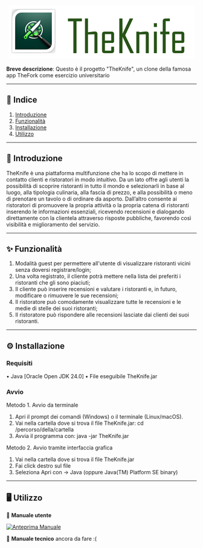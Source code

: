<div align="center">
  
  ![Alt text](theknife.png "logo")    

</div>

**Breve descrizione**: Questo è il progetto "TheKnife", un clone della famosa app TheFork come esercizio universitario

---

## 📌 **Indice**  

1. [Introduzione](#-introduzione)  
2. [Funzionalità](#-funzionalità)  
3. [Installazione](https://github.com/AmStanDem/TheKnife/tree/master?tab=readme-ov-file#%EF%B8%8F-installazione)  
4. [Utilizzo](https://github.com/AmStanDem/TheKnife/tree/master?tab=readme-ov-file#%EF%B8%8F-utilizzo)  

---

## 📜 **Introduzione** 

TheKnife è una piattaforma multifunzione che ha lo scopo di mettere in contatto clienti e ristoratori in modo intuitivo. Da un lato offre agli utenti la possibilità di scoprire ristoranti in tutto il mondo e selezionarli in base al luogo, alla tipologia culinaria, alla fascia di prezzo, e alla possibilità o meno di prenotare un tavolo o di ordinare da asporto. Dall’altro consente ai ristoratori di promuovere la propria attività o la propria catena di ristoranti inserendo le informazioni essenziali, ricevendo recensioni e dialogando direttamente con la clientela attraverso risposte pubbliche, favorendo così visibilità e miglioramento del servizio.

---

## ✨ **Funzionalità**

1. Modalità guest per permettere all'utente di visualizzare ristoranti vicini senza doversi registrare/login;
2. Una volta registrato, il cliente potrà mettere nella lista dei preferiti i ristoranti che gli sono piaciuti;
3. Il cliente può inserire recensioni e valutare i ristoranti e, in futuro, modificare o rimuovere le sue recensioni;
4. Il ristoratore può comodamente visualizzare tutte le recensioni e le medie di stelle dei suoi ristoranti;
5. Il ristoratore può rispondere alle recensioni lasciate dai clienti dei suoi ristoranti.

---

## ⚙️ **Installazione**  

### Requisiti

•	Java [Oracle Open JDK 24.0]
•	File eseguibile TheKnife.jar

### Avvio

Metodo 1. Avvio da terminale
  1.	Apri il prompt dei comandi (Windows) o il terminale (Linux/macOS).
  2.	Vai nella cartella dove si trova il file TheKnife.jar:
      cd /percorso/della/cartella
  3.	Avvia il programma con: 
      java -jar TheKnife.jar
    	
Metodo 2. Avvio tramite interfaccia grafica
  1.	Vai nella cartella dove si trova il file TheKnife.jar
  2.	Fai click destro sul file 
  3.	Seleziona Apri con -> Java (oppure Java(TM) Platform SE binary)

---

## 🖥️ **Utilizzo**

📒 **Manuale utente**

[![Anteprima Manuale](https://img.shields.io/badge/📖-Vedi_Manuale-blue)](https://github.com/AmStanDem/TheKnife/blob/master/ManualeUtente_v1.pdf)

🔧 **Manuale tecnico**
ancora da fare :(
